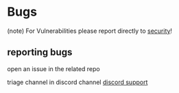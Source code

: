 # Bugs
(note)
For Vulnerabilities please report directly to [security](security.md)!

## reporting bugs
open an issue in the related repo

triage channel in discord channel
[discord support](https://discord.gg/WQbpqEySFy)

